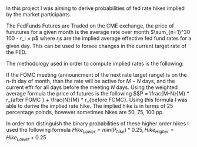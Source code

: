 ### 
In this project I was aiming to derive probabilities of fed rate hikes implied by the market participants. 

The FedFunds Futures are Traded on the CME exchange, the price of funutures for a given month is the average rate over month $\sum_{n=1}^30 100 - r_i = p$ where $r_i$s are the implied average effective fed fund rates for a given day. This can be used to forsee changes in the current target rate of the FED. 

The methodology used in order to compute implied rates is the following: 

If the FOMC meeting (announcment of the next rate target range) is on the n-th day of month, than the rate will be active for $M-N$ days, and the current effr for all days before the meeting $N$ days. Using the weighted average formula the price of futures is the following $$P = \frac{M-N}{M} * r_{after FOMC } + \frac{N}{M} * r_{before FOMC}. Using this formula I was able to derive the implied rate hike. The implied hike is in terms of 25 percentage poinds, however sometimes hikes are 50, 75, 100 pp. 

In order ton distinguish the binary probabilities of these higher order hikes I used the following formula $Hike_{Lower} = min(P_{hike}) * 0.25, Hike_{Higher} = Hike_{Lower} + 0.25$ 

